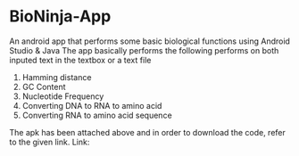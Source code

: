 # BioNinja-App
An android app that performs some basic biological functions using Android Studio &amp; Java
The app basically performs the following performs on both inputed text in the textbox or a text file

1. Hamming distance
2. GC Content
3. Nucleotide Frequency
4. Converting DNA to RNA to amino acid
5. Converting RNA to amino acid sequence

The apk has been attached above and in order to download the code, refer to the given link.
Link: 
